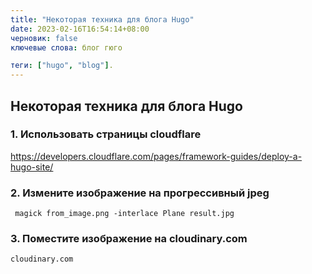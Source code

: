 ```yaml
---
title: "Некоторая техника для блога Hugo"
date: 2023-02-16T16:54:14+08:00
черновик: false
ключевые слова: блог гюго

теги: ["hugo", "blog"].
---
```


## Некоторая техника для блога Hugo


### 1. Использовать страницы cloudflare
https://developers.cloudflare.com/pages/framework-guides/deploy-a-hugo-site/

### 2. Измените изображение на прогрессивный jpeg
```
 magick from_image.png -interlace Plane result.jpg
```
### 3. Поместите изображение на cloudinary.com
```
cloudinary.com
```



